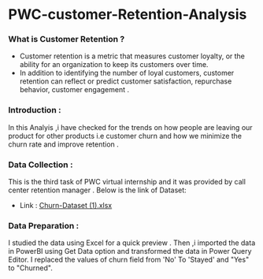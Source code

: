 # PWC-customer-Retention-Analysis
### What is Customer Retention ?
- Customer retention is a metric that measures customer loyalty, or the ability for an organization to keep its customers over time.
- In addition to identifying the number of loyal customers, customer retention can reflect or predict customer satisfaction, repurchase behavior, customer engagement .
### Introduction :
In this Analyis ,i have checked for the trends on how people are leaving our product for other products i.e customer churn  and how we minimize the churn rate and improve retention .
### Data Collection :
This is the third task of PWC virtual internship  and it was provided by call center retention manager . Below is the link of Dataset:
- Link : [Churn-Dataset (1).xlsx](https://github.com/mausumi45/PWC-customer-churn-Analysis/files/10328362/Churn-Dataset.1.xlsx)
### Data Preparation :
I studied the data using Excel for a quick preview . Then ,i imported the data in PowerBI using Get Data option and transformed the data in Power Query Editor.
I replaced the values of churn field from 'No' To 'Stayed' and "Yes" to "Churned".
